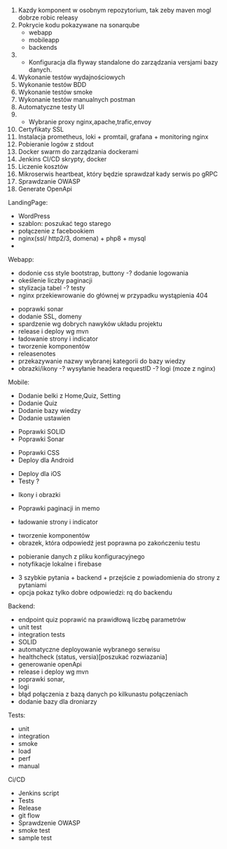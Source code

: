 1. Kazdy komponent w osobnym repozytorium, tak zeby maven mogl dobrze robic releasy
2. Pokrycie kodu pokazywane na sonarqube
    - webapp
    - mobileapp
    - backends
3. + Konfiguracja dla flyway standalone do zarządzania versjami bazy danych.
4. Wykonanie testów wydajnościowych
5. Wykonanie testów BDD
6. Wykonanie testów smoke
7. Wykonanie testów manualnych postman
8. Automatyczne testy UI
9. + Wybranie proxy nginx,apache,trafic,envoy
10. Certyfikaty SSL
11. Instalacja prometheus, loki + promtail, grafana + monitoring nginx
12. Pobieranie logów z stdout
13. Docker swarm do zarządzania dockerami
14. Jenkins CI/CD skrypty, docker
15. Liczenie kosztów
16. Mikroserwis heartbeat, który będzie sprawdzał kady serwis po gRPC 
17. Sprawdzanie OWASP
18. Generate OpenApi

LandingPage:
- WordPress
- szablon: poszukać tego starego
- połączenie z facebookiem
- nginx(ssl/ http2/3, domena) + php8 + mysql
- 

Webapp:
+ dodonie css style bootstrap, buttony
-? dodanie logowania
+ okeślenie liczby paginacji
+ stylizacja tabel
-? testy 
+ nginx przekiewrowanie do głównej w przypadku wystąpienia 404
- poprawki sonar
- dodanie SSL, domeny
- spardzenie wg dobrych nawyków układu projektu
- release i deploy wg mvn
- ładowanie strony i indicator
- tworzenie komponentów
- releasenotes
- przekazywanie nazwy wybranej kategorii do bazy wiedzy
- obrazki/ikony
-? wysyłanie headera requestID
-? logi (moze z nginx)

Mobile:
+ Dodanie belki z Home,Quiz, Setting
+ Dodanie Quiz 
+ Dodanie bazy wiedzy
+ Dodanie ustawien
- Poprawki SOLID 
- Poprawki Sonar
+ Poprawki CSS
+ Deploy dla Android
- Deploy dla iOS
- Testy ?
+ Ikony i obrazki
- Poprawki paginacji in memo
+ ładowanie strony i indicator
- tworzenie komponentów
- obrazek, która odpowiedź jest poprawna po zakończeniu testu
+ pobieranie danych z pliku konfiguracyjnego
+ notyfikacje lokalne i firebase
- 3 szybkie pytania + backend + przejście z powiadomienia do strony z pytaniami
- opcja pokaz tylko dobre odpowiedzi: rq do backendu 

Backend:
- endpoint quiz poprawić na prawidłową liczbę parametrów
- unit test
- integration tests
- SOLID
- automatyczne deployowanie wybranego serwisu
- healthcheck (status, versia)[poszukać rozwiazania]
- generowanie openApi
- release i deploy wg mvn
- poprawki sonar,
- logi
- błąd połączenia z bazą danych po kilkunastu połączeniach
- dodanie bazy dla droniarzy

Tests:
- unit
- integration
- smoke
- load
- perf
- manual

Ci/CD
- Jenkins script
- Tests
- Release
- git flow
- Sprawdzenie OWASP
- smoke test
- sample test